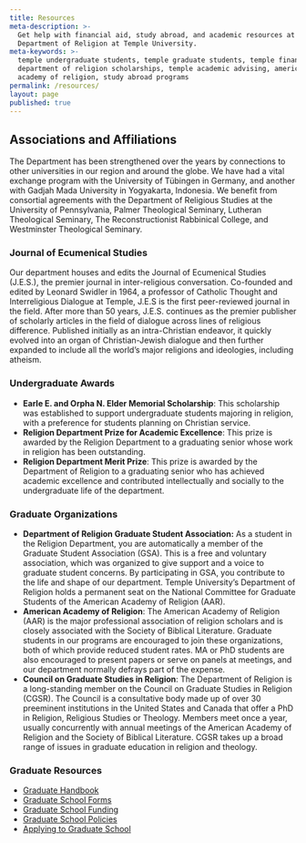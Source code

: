```yaml
---
title: Resources
meta-description: >-
  Get help with financial aid, study abroad, and academic resources at the
  Department of Religion at Temple University.
meta-keywords: >-
  temple undergraduate students, temple graduate students, temple financial aid,
  department of religion scholarships, temple academic advising, american
  academy of religion, study abroad programs
permalink: /resources/
layout: page
published: true
---
```

## Associations and Affiliations
The Department has been strengthened over the years by connections to other universities in our region and around the globe. We have had a vital exchange program with the University of Tübingen in Germany, and another with Gadjah Mada University in Yogyakarta, Indonesia. We benefit from consortial agreements with the Department of Religious Studies at the University of Pennsylvania, Palmer Theological Seminary, Lutheran Theological Seminary, The Reconstructionist Rabbinical College, and Westminster Theological Seminary. 

### Journal of Ecumenical Studies
Our department houses and edits the Journal of Ecumenical Studies (J.E.S.), the premier journal in inter-religious conversation. Co-founded and edited by Leonard Swidler in 1964, a professor of Catholic Thought and Interreligious Dialogue at Temple, J.E.S is the first peer-reviewed journal in the field. After more than 50 years, J.E.S. continues as the premier publisher of scholarly articles in the field of dialogue across lines of religious difference. Published initially as an intra-Christian endeavor, it quickly evolved into an organ of Christian-Jewish dialogue and then further expanded to include all the world’s major religions and ideologies, including atheism.  

### Undergraduate Awards
- **Earle E. and Orpha N. Elder Memorial Scholarship**: This scholarship was established to support undergraduate students majoring in religion, with a preference for students planning on Christian service.
- **Religion Department Prize for Academic Excellence**: This prize is awarded by the Religion Department to a graduating senior whose work in religion has been outstanding.
- **Religion Department Merit Prize**: This prize is awarded by the Department of Religion to a graduating senior who has achieved academic excellence and contributed intellectually and socially to the undergraduate life of the department. 

### Graduate Organizations
- **Department of Religion Graduate Student Association:** As a student in the Religion Department, you are automatically a member of the Graduate Student Association (GSA). This is a free and voluntary association, which was organized to give support and a voice to graduate student concerns. By participating in GSA, you contribute to the life and shape of our department. Temple University’s Department of Religion holds a permanent seat on the National Committee for Graduate Students of the American Academy of Religion (AAR).
- **American Academy of Religion**: The American Academy of Religion (AAR) is the major professional association of religion scholars and is closely associated with the Society of Biblical Literature. Graduate students in our programs are encouraged to join these organizations, both of which provide reduced student rates. MA or PhD students are also encouraged to present papers or serve on panels at meetings, and our department normally defrays part of the expense. 
- **Council on Graduate Studies in Religion**: The Department of Religion is a long-standing member on the Council on Graduate Studies in Religion (CGSR). The Council is a consultative body made up of over 30 preeminent institutions in the United States and Canada that offer a PhD in Religion, Religious Studies or Theology. Members meet once a year, usually concurrently with annual meetings of the American Academy of Religion and the Society of Biblical Literature. CGSR takes up a broad range of issues in graduate education in religion and theology. 

### Graduate Resources
- [Graduate Handbook](http://www.cla.temple.edu/africanamericanstudies/files/2017/04/AAAS-Grad-Handbook-Revised-2017-18-Final.pdf)
- [Graduate School Forms](http://www.temple.edu/grad/forms/index.htm)
- [Graduate School Funding](http://www.temple.edu/grad/finances/index.htm)
- [Graduate School Policies](http://www.temple.edu/grad/policies/index.htm)
- [Applying to Graduate School](http://www.temple.edu/grad/admissions/howtoapply.htm)
